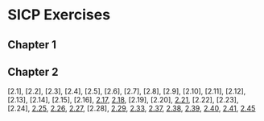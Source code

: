 # SICP Exercises

## Chapter 1

## Chapter 2

[2.1], [2.2], [2.3], [2.4], [2.5], [2.6], [2.7], [2.8], [2.9], [2.10], [2.11], [2.12], [2.13], [2.14], [2.15], [2.16], [2.17](./chapter2/2.17.scm), [2.18](./chapter2/2.18.scm), [2.19], [2.20], [2.21](./chapter2/2.21.scm), [2.22], [2.23], [2.24], [2.25](./chapter2/2.25.scm), [2.26](./chapter2/2.26.scm), [2.27](./chapter2/2.27.scm), [2.28], [2.29](./chapter2/2.29.scm), [2.33](./chapter2/2.33.scm), [2.37](./chapter2/2.37.scm), [2.38](./chapter2/2.38.txt), [2.39](./chapter2/2.39.scm), [2.40](./chapter2/2.40.scm), [2.41](./chapter2/2.41.scm), [2.45](./chapter2/2.45.rkt)
